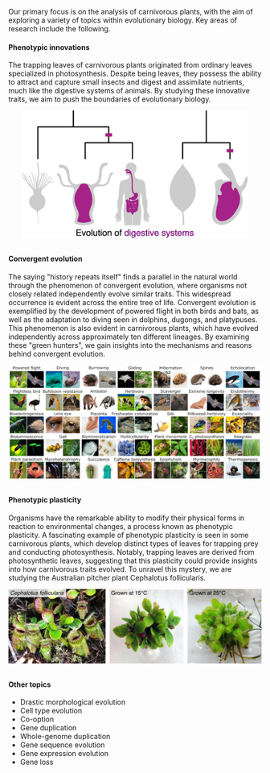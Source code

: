 Our primary focus is on the analysis of carnivorous plants, with the aim of exploring a variety of topics within evolutionary biology. Key areas of research include the following.

#### Phenotypic innovations

The trapping leaves of carnivorous plants originated from ordinary leaves specialized in photosynthesis. Despite being leaves, they possess the ability to attract and capture small insects and digest and assimilate nutrients, much like the digestive systems of animals. By studying these innovative traits, we aim to push the boundaries of evolutionary biology.

<div align="center">
    <img src="/assets/img/projects/tract_01_notext.jpg" alt="Evolution of digestive systems" width="450"/>
</div>

<div style="margin-top: 30px;"></div>

#### Convergent evolution

The saying "history repeats itself" finds a parallel in the natural world through the phenomenon of convergent evolution, where organisms not closely related independently evolve similar traits. This widespread occurrence is evident across the entire tree of life. Convergent evolution is exemplified by the development of powered flight in both birds and bats, as well as the adaptation to diving seen in dolphins, dugongs, and platypuses. This phenomenon is also evident in carnivorous plants, which have evolved independently across approximately ten different lineages. By examining these "green hunters", we gain insights into the mechanisms and reasons behind convergent evolution.

<div align="center">
    <img src="/assets/img/projects/convergence_03.jpg" alt="Convergent evolution" width="900"/>
</div>

<div style="margin-top: 30px;"></div>

#### Phenotypic plasticity

Organisms have the remarkable ability to modify their physical forms in reaction to environmental changes, a process known as phenotypic plasticity. A fascinating example of phenotypic plasticity is seen in some carnivorous plants, which develop distinct types of leaves for trapping prey and conducting photosynthesis. Notably, trapping leaves are derived from photosynthetic leaves, suggesting that this plasticity could provide insights into how carnivorous traits evolved. To unravel this mystery, we are studying the Australian pitcher plant Cephalotus follicularis.

<div align="center">
    <img src="/assets/img/projects/cephalotus_heterophylly.jpg" alt="Cephalotus follicularis" width="900"/>
</div>

<div style="margin-top: 30px;"></div>

#### Other topics
- Drastic morphological evolution
- Cell type evolution
- Co-option
- Gene duplication
- Whole-genome duplication
- Gene sequence evolution
- Gene expression evolution
- Gene loss

<div style="margin-top: 30px;"></div>
